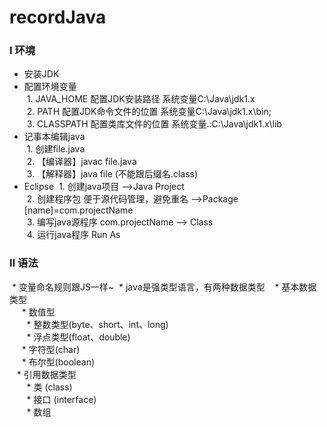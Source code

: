 # recordJava
### Ⅰ 环境
* 安装JDK
* 配置环境变量 <br>
  1. JAVA_HOME 配置JDK安装路径 系统变量C:\Java\jdk1.x<br>
  2. PATH 配置JDK命令文件的位置 系统变量C:\Java\jdk1.x\bin;<br>
  3. CLASSPATH 配置类库文件的位置 系统变量.:C:\Java\jdk1.x\lib<br>
* 记事本编辑java<br>
  1. 创建file.java<br>
  2. 【编译器】javac file.java <br>
  3. 【解释器】java file (不能跟后缀名.class)<br> 
* Eclipse
  1. 创建java项目 -->Java Project<br>
  2. 创建程序包 便于源代码管理，避免重名 -->Package [name]=com.projectName<br> 
  3. 编写java源程序 com.projectName --> Class<br>
  4. 运行java程序 Run As <br>
### Ⅱ 语法
  * 变量命名规则跟JS一样~
  * java是强类型语言，有两种数据类型
    * 基本数据类型<br>
      * 数值型<br>
        * 整数类型(byte、short、int、long)<br>
        * 浮点类型(float、double)<br>
      * 字符型(char)<br>
      * 布尔型(boolean)<br>
    * 引用数据类型<br>
        * 类 (class) <br>
        * 接口 (interface) <br>
        * 数组 <br>
